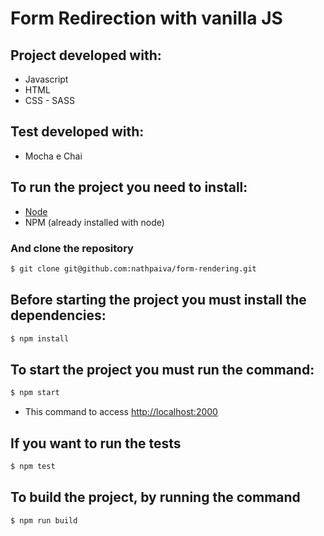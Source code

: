 # Form Redirection with vanilla JS

## Project developed with:
* Javascript
* HTML
* CSS - SASS

## Test developed with:
* Mocha e Chai

## To run the project you need to install:
* [Node](https://nodejs.org/en/download/)
* NPM (already installed with node)

### And clone the repository
```sh
$ git clone git@github.com:nathpaiva/form-rendering.git
```

## Before starting the project you must install the dependencies:
```sh
$ npm install
```

## To start the project you must run the command:
```sh
$ npm start
```
* This command to access [http://localhost:2000](http://localhost:2000)

## If you want to run the tests
```sh
$ npm test
```

## To build the project, by running the command
```sh
$ npm run build
```
